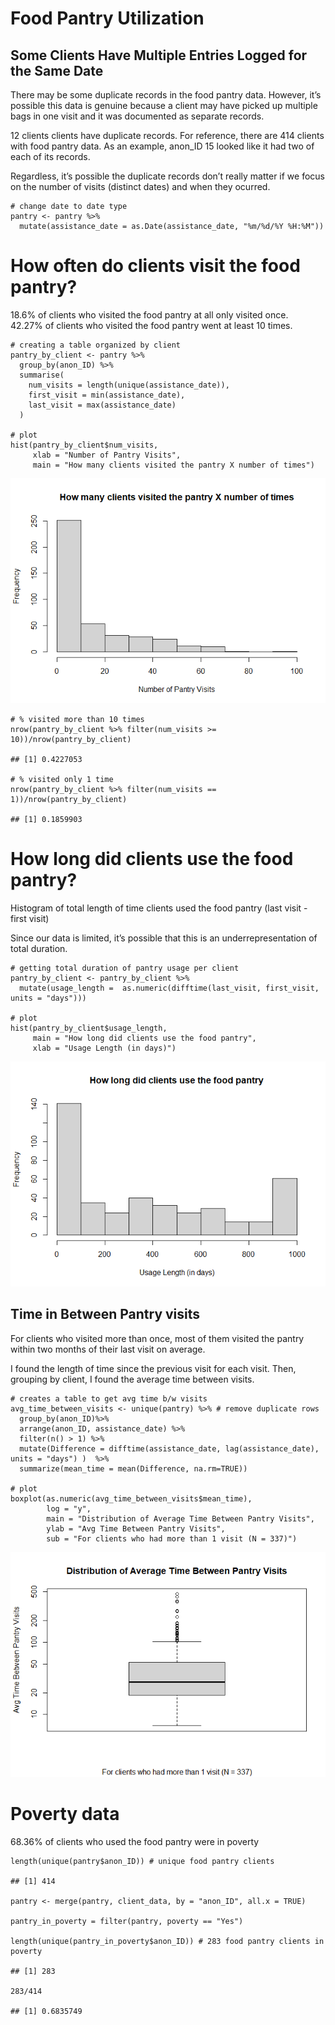 Food Pantry Utilization
=======================

Some Clients Have Multiple Entries Logged for the Same Date
-----------------------------------------------------------

There may be some duplicate records in the food pantry data. However,
it’s possible this data is genuine because a client may have picked up
multiple bags in one visit and it was documented as separate records.

12 clients clients have duplicate records. For reference, there are 414
clients with food pantry data. As an example, anon\_ID 15 looked like it
had two of each of its records.

Regardless, it’s possible the duplicate records don’t really matter if
we focus on the number of visits (distinct dates) and when they ocurred.

    # change date to date type
    pantry <- pantry %>%
      mutate(assistance_date = as.Date(assistance_date, "%m/%d/%Y %H:%M")) 

How often do clients visit the food pantry?
===========================================

18.6% of clients who visited the food pantry at all only visited once.  
42.27% of clients who visited the food pantry went at least 10 times.

    # creating a table organized by client
    pantry_by_client <- pantry %>%
      group_by(anon_ID) %>%
      summarise(
        num_visits = length(unique(assistance_date)), 
        first_visit = min(assistance_date),
        last_visit = max(assistance_date)
      ) 

    # plot
    hist(pantry_by_client$num_visits,
         xlab = "Number of Pantry Visits",
         main = "How many clients visited the pantry X number of times")

![](Food_Pantry_Utilization_files/figure-markdown_strict/unnamed-chunk-4-1.png)

    # % visited more than 10 times
    nrow(pantry_by_client %>% filter(num_visits >= 10))/nrow(pantry_by_client)

    ## [1] 0.4227053

    # % visited only 1 time
    nrow(pantry_by_client %>% filter(num_visits == 1))/nrow(pantry_by_client)

    ## [1] 0.1859903

How long did clients use the food pantry?
=========================================

Histogram of total length of time clients used the food pantry (last
visit - first visit)

Since our data is limited, it’s possible that this is an
underrepresentation of total duration.

    # getting total duration of pantry usage per client
    pantry_by_client <- pantry_by_client %>%
      mutate(usage_length =  as.numeric(difftime(last_visit, first_visit, units = "days")))

    # plot
    hist(pantry_by_client$usage_length,
         main = "How long did clients use the food pantry",
         xlab = "Usage Length (in days)")

![](Food_Pantry_Utilization_files/figure-markdown_strict/unnamed-chunk-5-1.png)

Time in Between Pantry visits
-----------------------------

For clients who visited more than once, most of them visited the pantry
within two months of their last visit on average.

I found the length of time since the previous visit for each visit.
Then, grouping by client, I found the average time between visits.

    # creates a table to get avg time b/w visits
    avg_time_between_visits <- unique(pantry) %>% # remove duplicate rows 
      group_by(anon_ID)%>%  
      arrange(anon_ID, assistance_date) %>%
      filter(n() > 1) %>%
      mutate(Difference = difftime(assistance_date, lag(assistance_date), units = "days") )  %>%
      summarize(mean_time = mean(Difference, na.rm=TRUE)) 

    # plot
    boxplot(as.numeric(avg_time_between_visits$mean_time), 
            log = "y",
            main = "Distribution of Average Time Between Pantry Visits",
            ylab = "Avg Time Between Pantry Visits",
            sub = "For clients who had more than 1 visit (N = 337)")

![](Food_Pantry_Utilization_files/figure-markdown_strict/unnamed-chunk-6-1.png)

Poverty data
============

68.36% of clients who used the food pantry were in poverty

    length(unique(pantry$anon_ID)) # unique food pantry clients

    ## [1] 414

    pantry <- merge(pantry, client_data, by = "anon_ID", all.x = TRUE)

    pantry_in_poverty = filter(pantry, poverty == "Yes")

    length(unique(pantry_in_poverty$anon_ID)) # 283 food pantry clients in poverty

    ## [1] 283

    283/414

    ## [1] 0.6835749
